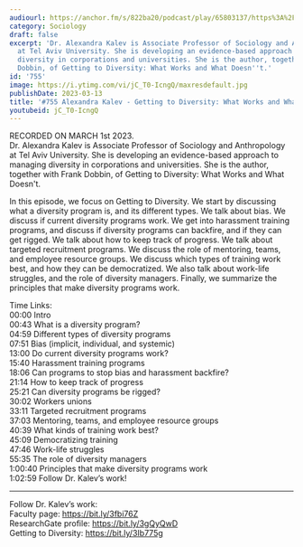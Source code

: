 ```yaml
---
audiourl: https://anchor.fm/s/822ba20/podcast/play/65803137/https%3A%2F%2Fd3ctxlq1ktw2nl.cloudfront.net%2Fstaging%2F2023-2-1%2Feec1ae08-a649-4f34-c264-f0552db8b105.m4a
category: Sociology
draft: false
excerpt: 'Dr. Alexandra Kalev is Associate Professor of Sociology and Anthropology
  at Tel Aviv University. She is developing an evidence-based approach to managing
  diversity in corporations and universities. She is the author, together with Frank
  Dobbin, of Getting to Diversity: What Works and What Doesn''t.'
id: '755'
image: https://i.ytimg.com/vi/jC_T0-IcngQ/maxresdefault.jpg
publishDate: 2023-03-13
title: '#755 Alexandra Kalev - Getting to Diversity: What Works and What Doesn''t'
youtubeid: jC_T0-IcngQ
---
```

<div class="timelinks">

RECORDED ON MARCH 1st 2023.  
Dr. Alexandra Kalev is Associate Professor of Sociology and Anthropology at Tel Aviv University. She is developing an evidence-based approach to managing diversity in corporations and universities. She is the author, together with Frank Dobbin, of Getting to Diversity: What Works and What Doesn't.

In this episode, we focus on Getting to Diversity. We start by discussing what a diversity program is, and its different types. We talk about bias. We discuss if current diversity programs work. We get into harassment training programs, and discuss if diversity programs can backfire, and if they can get rigged. We talk about how to keep track of progress. We talk about targeted recruitment programs. We discuss the role of mentoring, teams, and employee resource groups. We discuss which types of training work best, and how they can be democratized. We also talk about work-life struggles, and the role of diversity managers. Finally, we summarize the principles that make diversity programs work.

Time Links:  
<time>00:00</time> Intro  
<time>00:43</time> What is a diversity program?  
<time>04:59</time> Different types of diversity programs  
<time>07:51</time> Bias (implicit, individual, and systemic)  
<time>13:00</time> Do current diversity programs work?  
<time>15:40</time> Harassment training programs  
<time>18:06</time> Can programs to stop bias and harassment backfire?  
<time>21:14</time> How to keep track of progress  
<time>25:21</time> Can diversity programs be rigged?  
<time>30:02</time> Workers unions  
<time>33:11</time> Targeted recruitment programs  
<time>37:03</time> Mentoring, teams, and employee resource groups  
<time>40:39</time> What kinds of training work best?  
<time>45:09</time> Democratizing training  
<time>47:46</time> Work-life struggles  
<time>55:35</time> The role of diversity managers  
<time>1:00:40</time> Principles that make diversity programs work  
<time>1:02:59</time> Follow Dr. Kalev’s work!

---

Follow Dr. Kalev’s work:  
Faculty page: https://bit.ly/3fbi76Z  
ResearchGate profile: https://bit.ly/3gQyQwD  
Getting to Diversity: https://bit.ly/3Ib775g
</div>

